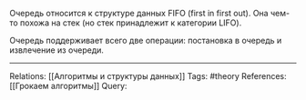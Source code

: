 Очередь относится к структуре данных FIFO (first in first out). Она чем-то похожа на стек (но стек принадлежит к категории LIFO). 

Очередь поддерживает всего две операции: постановка в очередь и извлечение из очереди. 

___
Relations: [[Алгоритмы и структуры данных]] 
Tags: #theory 
References: [[Грокаем алгоритмы]] 
Query: 